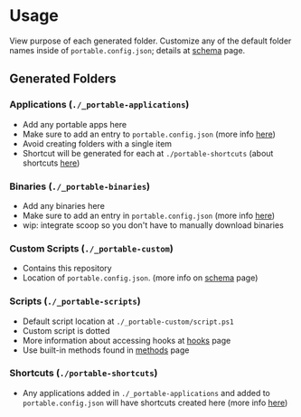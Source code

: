 # Usage

View purpose of each generated folder. Customize any of the default folder names inside of `portable.config.json`; details at [schema](schema.md) page.

## Generated Folders

### Applications (`./_portable-applications`)

* Add any portable apps here
* Make sure to add an entry to `portable.config.json` (more info [here](schema.md))
* Avoid creating folders with a single item
* Shortcut will be generated for each at `./portable-shortcuts` (about shortcuts [here](###shortcuts-(`./portable-shortcuts`)))

### Binaries (`./_portable-binaries`)

* Add any binaries here
* Make sure to add an entry in `portable.config.json` (more info [here](schema.md))
* wip: integrate scoop so you don't have to manually download binaries

### Custom Scripts (`./_portable-custom`)

* Contains this repository
* Location of `portable.config.json`. (more info on [schema](schema.md) page)

### Scripts (`./_portable-scripts`)

* Default script location at `./_portable-custom/script.ps1`
* Custom script is dotted
* More information about accessing hooks at [hooks](hooks.md) page
* Use built-in methods found in [methods](methods.md) page

### Shortcuts (`./portable-shortcuts`)

* Any applications added in `./_portable-applications` and added to `portable.config.json` will have shortcuts created here (more info [here](schema.md))
